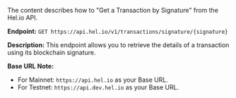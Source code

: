 The content describes how to "Get a Transaction by Signature" from the Hel.io API.

**Endpoint:**
`GET https://api.hel.io/v1/transactions/signature/{signature}`

**Description:**
This endpoint allows you to retrieve the details of a transaction using its blockchain signature.

**Base URL Note:**

- For Mainnet: `https://api.hel.io` as your Base URL.
- For Testnet: `https://api.dev.hel.io` as your Base URL.
